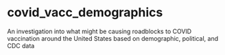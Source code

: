 # covid_vacc_demographics
An investigation into what might be causing roadblocks to COVID vaccination around the United States based on demographic, political, and CDC data 
